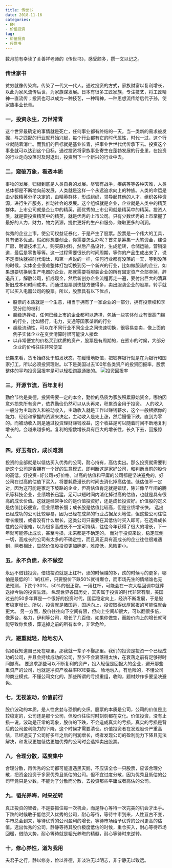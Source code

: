```yaml
---
title: 传世书
date: 2018-11-16 
categories: 
- EM
- 价值投资
tag: 
- 价值投资
- 传世书
---
```


数月前有幸读了关善祥老师的《传世书》，感受颇多，撰一文以记之。

### 传世家书
贫穷就像传染病，传染了一代又一代人。通过投资的方式，家族财富以复利增长，以此为家风流传后世，为家族谋发展。日本有很多工匠家族，专注技艺，将工匠精神一直流传；投资也可以成为一种技艺，一种精神，一种思想流传给后代子孙，使家族事业长青。
<!--more-->

### 一，投资永生，万世常青
这个世界最确定的事情就是死亡，任何事业都有终结的一天。当一类新的需求被发掘，与之匹配的行业就开始兴起，每个行业都有它的时代属性，时代一过，这个行业就随着消亡。而我们的目标就是基业长青，把事业世世代代传承下去。投资这个事业就可以达到这个目标，通过投资将家族事业寄生在蓬勃发展的行业里，在投资的行业走向没落时及时退出，投资到下一个新兴的行业中去。

### 二，窥破万象，看透本质
事物的发展，归根到底是人类自身的发展。尽管有战争，疾病等等各种灾难，人类总体都是不断地向前发展，人类就是这样一个永远追求向上的种族。人类的命运是由少数精英分子决定的，由精英群体，形成组织，领导起其他的人才，组织各种资源，进行生产服务，推动社会的发展。这个组织就是企业，企业就是人类中的精英群体。上市公司就是企业中的精英，而优秀的上市公司就是精英中的精英。投资人类，就是要投资精英中的精英，就是优秀的上市公司。只有少数优秀的上市掌握了最好的人力，财力，物力资源，提供更好的生产和服务，赚取更多的利润。

优秀的企业上市，使公司权益证券化，于是产生了股票。股票是一个伟大的工具，具有诸多优点。假如你想要创业，你需要怎么办呢？首先是筹集一大笔资金，建设厂房，聘请技术工人，购买原材料，然后产品设计，生成组转，仓储运输，营销渠道，最后是零售等等。这一过程需要很长的时间周期，等你的产品生成出来了，说不定很快就被时代淘汰，和第一点说的一样，任何行业都有没落的一天，等到没落的时候，实体企业很难整体打包切换到另一个新兴的行业，比如做服装的企业，如果想要切换到生产电器的企业，那就需要将服装企业的所有固定资产全部卖掉，辞退员工，解散公司，折成现金，然后新创办企业流程再走一遍，要付出巨大的清算折旧成本和时间成本。而通过股票则快捷方便得多，卖出服装企业的股票，转手就可以买入电器公司的股票。所以，股票具有以下优点，
* 股票的本质就是一个生意，相当于拥有了一家企业的一部分，拥有投票权和享受分红的权利
* 超级选择权，任何已经上市的企业都可以选择，包括一些实体创业有很高门槛的行业，比如银行，电力，交通等国家垄断的行业
* 超级流动性，可以在不同行业不同企业之间快速切换，很容易变卖，像上面的例子实体企业在变卖清算时很可能没人接盘
* 以非常便宜的价格买到优质的资产，股票是有周期的，在熊市的时候，大部分企业的价格往往非常便宜

长期来看，货币始终处于超发状态，在缓慢地贬值，把钱存银行就是在为银行和国家打工，所以必须投资理财。以下是美国过去100年各类资产的投资回报率，股票整体的平均投资回报率是可以轻松跑赢通胀的。
![投资回报率](./p1.jpg)

### 三，开源节流，百年复利
勤俭节约是美德，投资需要一定的本金，勤俭的品质为家族积累原始资金。哪怕因意外损失所有资产，依靠勤俭仍然可以从头再来，积累资金用于投资。
人的收入一般分为主动收入和被动收入，主动收入就是工作以赚钱薪水，这个一般根据你的能力、经验和掌握的资源来决定，主动收入是先上涨，然后慢慢下跌，直到为零的。而被动收入则是通过投资理财赚钱收益，这个收益是可以随着时间不断地复利增长的，会越来越多的。复利的指数增长具有巨大的增长性，长久下去，回报惊人。

### 四，好玉有价，成长难测
投资的全部就是以低估买入优秀的公司，耐心持有，高估卖出。那么投资就需要判断这个公司是否拥有一个好的生意模式，即判断这是家好公司，和判断当前的股价的高低。好投资=好公司+好价格。过高的估值和平庸的公司都是坚决避免的，好公司在过高的估值下买入，将要耗费漫长的时间去消化掉高估值。低估值不一定对，因为这可能是家走下坡路的企业，但高估值肯定就是错误，除非像早年间的腾讯等科技企业，业绩增长迅猛，足可以短时间内消化掉过高的估值，也就是具有很高的成长价值。这就是经常争论的是价值投资好，还是成长投资好。价值股的定义是估值比较便宜，但业绩增长慢；成长股是估值比较高，但是业绩增长快。 
选出已经成功的公司比较容易，因为已经在成熟的行业占据龙头地位，但这些公司往往增长缓慢，或者没有什么增长，这类公司只需要在其低估时买入即可。在选择成长性的公司很难，以为很多高成长不一定可持续，往往今年获得了很大的增长，下一年就可能停止成长，甚至亏损，未来都是不确定的。
而对于投资来说，稳定压倒一切，高成长的公司有太多的不确定性，而且真正具有高成长的企业往往很难遇到，两者相比，显然价值股投资更加确定，难度低，风险更小。

### 五，永不负债，永不做空
永远不借钱投资，借钱投资就是上杠杆，涨的时候赚的多，跌的时候亏的更多，哪怕是最低的1：1的杠杆，只要股价下跌50%就得爆仓，而市场先生的情绪谁也无法预测，下跌个30%，50%的很正常。一用杠杆，可能会在一次大幅回调中就葬送掉今后的投资生涯。
纵观世界各国历史，其实属于投资的时代非常有限，美国过去的50多年算是一个很好的投资时代，国运稳定向上，经济不断发展，于是股市稳定增长。所以，投资就是赌国运，国运向上，投资取得优厚回报的可能性就会更大。
另一方面，股价往往向下空间有限，但向上空间却很大，可以翻很多倍，像茅台，格力，伊利等公司，增长了几百倍。如果你做空，而股价向上的增长就可能导致你负债，葬送掉之前的所有本金，非常危险。

### 六，避重就轻，险地勿入
假如我知道自己死在哪里，那我就一辈子不娶那里。我们的投资是投资一个已经成功的公司，并且会持续成功的公司，至少不会衰落得太快，在衰落之前有足够得时间撤离。
要追求那些可以不断复利的资产，投入轻但是回报大的企业，避开那些重资产的公司，也就是净资产收益率ROE要高。
险地勿入，有危险的，不懂公司的商业模式，不懂公司文化的，那些所谓的亏损重组，收购，题材炒作多要坚决避免。

### 七，无视波动，价值前行
股价波动的本质，是人性贪婪与恐惧的交织。股票的本质是公司，公司的价值是比较稳定的，公司还是那个公司，但股价往往时时刻刻都在变化。价值投资，没有止损一说。波动是正常的现象，股价的下跌，不会造成真实的亏损，真实的亏损是背后的公司盈利能力的下降，这个时候才需要清仓。价值投资者在发现股价严重高估，已经透支了公司好多年之后的利润增长，或者发现公司的盈利能力下降且无法解决，和发现更加低估更加优秀的公司时会选择卖出股票。

### 八，合理分散，适度集中
合理分散，再优秀的公司都可能遭遇黑天鹅，不应该全仓一只股票，应该合理分散，把资金投资于多家优秀且低估的公司。但不宜过度分散，因为优秀且低估的公司毕竟只是少数，不能为了分散而分散，去投资那些平庸或者高估的公司。

### 九，韬光养晦，时来逆转
真正投资的智者，不是要抓住每一次机会，而是静心等待一次完美的机会才出手。下跌的时候敢于低估买入优秀的公司，耐心等待，等待牛市到来，人性亘古不变，牛市总会到来，等待优秀的公司盈利的增长，等待市场给予优秀的公司更高的估值。选出优秀的公司，静静等待其股价极度低估的时候，重仓买入，耐心等待市场回暖，借助大势，耐心等待就是韬光养晦的精髓，耐心等待时来逆转。

### 十，修心养性，道为我用
夫君子之行，静以修身，俭以养德，非淡泊无以明志，非宁静无以致远。
